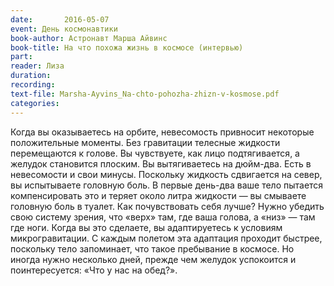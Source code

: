 ```yaml
---
date:		2016-05-07
event: День космонавтики
book-author: Астронавт Марша Айвинс
book-title: На что похожа жизнь в космосе (интервью)
part:
reader: Лиза
duration:
recording:
text-file: Marsha-Ayvins_Na-chto-pohozha-zhizn-v-kosmose.pdf
categories:
---
```

Когда вы оказываетесь на орбите, невесомость привносит некоторые положительные моменты. Без гравитации телесные жидкости перемещаются к голове. Вы чувствуете, как лицо подтягивается, а желудок становится плоским. Вы вытягиваетесь на дюйм-два. Есть в невесомости и свои минусы. Поскольку жидкость сдвигается на север, вы испытываете головную боль. В первые день-два ваше тело пытается компенсировать это и теряет около литра жидкости — вы смываете головную боль в туалет. Как почувствовать себя лучше? Нужно убедить свою систему зрения, что «верх» там, где ваша голова, а «низ» — там где ноги. Когда вы это сделаете, вы адаптируетесь к условиям микрогравитации. С каждым полетом эта адаптация проходит быстрее, поскольку тело запоминает, что такое пребывание в космосе. Но иногда нужно несколько дней, прежде чем желудок успокоится и поинтересуется: «Что у нас на обед?».

